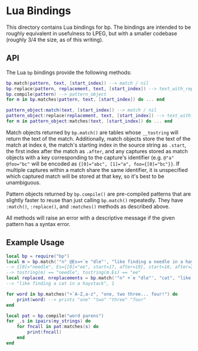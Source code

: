 # Lua Bindings

This directory contains Lua bindings for bp. The bindings are intended to be
roughly equivalent in usefulness to LPEG, but with a smaller codebase (roughly
3/4 the size, as of this writing).

## API

The Lua `bp` bindings provide the following methods:

```lua
bp.match(pattern, text, [start_index]) --> match / nil
bp.replace(pattern, replacement, text, [start_index]) --> text_with_replacements, num_replacements
bp.compile(pattern) --> pattern_object
for m in bp.matches(pattern, text, [start_index]) do ... end

pattern_object:match(text, [start_index]) --> match / nil
pattern_object:replace(replacement, text, [start_index]) --> text_with_replacements, num_replacements
for m in pattern_object:matches(text, [start_index]) do ... end
```

Match objects returned by `bp.match()` are tables whose `__tostring` will
return the text of the match. Additionally, match objects store the text of the
match at index `0`, the match's starting index in the source string as
`.start`, the first index after the match as `.after`, and any captures stored
as match objects with a key corresponding to the capture's identifier (e.g.
`@"a" @foo="bc"` will be encoded as `{[0]="abc", [1]="a", foo={[0]="bc"}}`. If
multiple captures within a match share the same identifier, it is unspecified
which captured match will be stored at that key, so it's best to be
unambiguous.

Pattern objects returned by `bp.compile()` are pre-compiled patterns that are
slightly faster to reuse than just calling `bp.match()` repeatedly. They have
`:match()`, `:replace()`, and `:matches()` methods as described above.

All methods will raise an error with a descriptive message if the given pattern
has a syntax error.

## Example Usage

```lua
local bp = require("bp")
local m = bp.match('"n" @Es=+`e "dle"', "like finding a needle in a haystack")
--> {[0]="needle", Es={[0]="ee", start=17, after=19}, start=16, after=22}
--> tostring(m) == "needle", tostring(m.Es) == "ee"
local replaced, nreplacements = bp.match('"n" +`e "dle"', "cat", "like finding a needle in a haystack")
--> "like finding a cat in a haystack", 1

for word in bp.matches("+`A-Z,a-z", "one, two three... four!") do
    print(word) --> prints "one" "two" "three" "four"
end

local pat = bp.compile("word parens")
for _,s in ipairs(my_strings) do
    for fncall in pat:matches(s) do
        print(fncall)
    end
end
```
